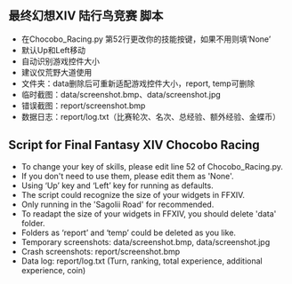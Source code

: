 ## 最终幻想XIV 陆行鸟竞赛 脚本

 - 在Chocobo_Racing.py 第52行更改你的技能按键，如果不用则填‘None’
 - 默认Up和Left移动
 -  自动识别游戏控件大小
 - 建议仅荒野大道使用
 - 文件夹：data删除后可重新适配游戏控件大小，report, temp可删除
 - 临时截图：data/screenshot.bmp、data/screenshot.jpg
 - 错误截图：report/screenshot.bmp
 - 数据日志：report/log.txt（比赛轮次、名次、总经验、额外经验、金蝶币）


## Script for Final Fantasy XIV Chocobo Racing

 - To change your key of skills, please edit line 52 of Chocobo_Racing.py.
 - If you don't need to use them, please edit them as 'None'.
 - Using ‘Up’ key and ‘Left’ key for running as defaults.
 - The script could recognize the size of your widgets in FFXIV.
 - Only running in the 'Sagolii Road' for recommended.
 - To readapt the size of your widgets in FFXIV, you should delete 'data' folder.
 - Folders as ‘report’ and ‘temp’ could be deleted as you like.
 - Temporary screenshots: data/screenshot.bmp, data/screenshot.jpg
 - Crash screenshots: report/screenshot.bmp
 - Data log: report/log.txt  (Turn, ranking, total experience, additional experience,  coin)
